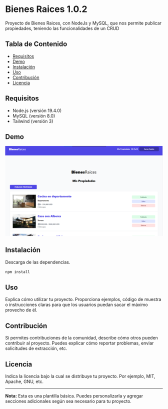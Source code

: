 # Bienes Raices 1.0.2

Proyecto de Bienes Raices, con NodeJs y MySQL, que nos permite publicar propiedades, teniendo las funcionalidades de un CRUD

## Tabla de Contenido

- [Requisitos](#Requisitos)
- [Demo](#Demo)
- [Instalación](#instalación)
- [Uso](#uso)
- [Contribución](#contribución)
- [Licencia](#licencia)

## Requisitos

- Node.js (versión 19.4.0)
- MySQL (versión 8.0)
- Tailwind (versión 3)

## Demo

![Panel Prinicipal](public/img/demo.png)

## Instalación

Descarga de las dependencias.

```bash
npm install
```

## Uso

Explica cómo utilizar tu proyecto. Proporciona ejemplos, código de muestra o instrucciones claras para que los usuarios puedan sacar el máximo provecho de él.

## Contribución

Si permites contribuciones de la comunidad, describe cómo otros pueden contribuir al proyecto. Puedes explicar cómo reportar problemas, enviar solicitudes de extracción, etc.

## Licencia

Indica la licencia bajo la cual se distribuye tu proyecto. Por ejemplo, MIT, Apache, GNU, etc.

---

**Nota:** Esta es una plantilla básica. Puedes personalizarla y agregar secciones adicionales según sea necesario para tu proyecto.
